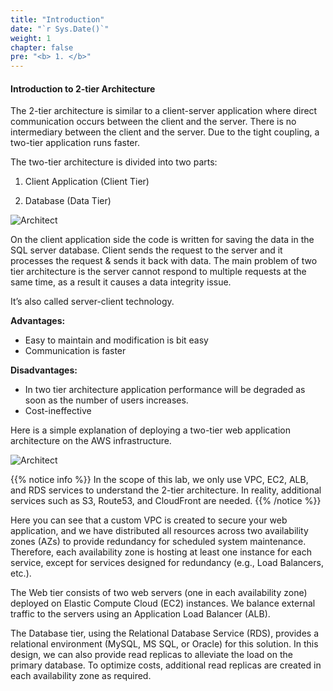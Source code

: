 ```yaml
---
title: "Introduction"
date: "`r Sys.Date()`"
weight: 1
chapter: false
pre: "<b> 1. </b>"
---
```


#### Introduction to 2-tier Architecture

The 2-tier architecture is similar to a client-server application where direct communication occurs between the client and the server. There is no intermediary between the client and the server. Due to the tight coupling, a two-tier application runs faster.

The two-tier architecture is divided into two parts:

1. Client Application (Client Tier)

2. Database (Data Tier)

![Architect](/images/1-Introduce/architecture2.png?featherlight=false&width=30pc)

On the client application side the code is written for saving the data in the SQL server database. Client sends the request to the server and it processes the request & sends it back with data. The main problem of two tier architecture is the server cannot respond to multiple requests at the same time, as a result it causes a data integrity issue.

It’s also called server-client technology.

**Advantages:**

- Easy to maintain and modification is bit easy
- Communication is faster
  
**Disadvantages:**

- In two tier architecture application performance will be degraded as soon as the number of users increases.
- Cost-ineffective

Here is a simple explanation of deploying a two-tier web application architecture on the AWS infrastructure.

![Architect](/images/1-Introduce/full-2-tier-with-53.svg?featherlight=false&width=40pc)

{{% notice info %}}
In the scope of this lab, we only use VPC, EC2, ALB, and RDS services to understand the 2-tier architecture. In reality, additional services such as S3, Route53, and CloudFront are needed.
{{% /notice %}}

Here you can see that a custom VPC is created to secure your web application, and we have distributed all resources across two availability zones (AZs) to provide redundancy for scheduled system maintenance. Therefore, each availability zone is hosting at least one instance for each service, except for services designed for redundancy (e.g., Load Balancers, etc.).

The Web tier consists of two web servers (one in each availability zone) deployed on Elastic Compute Cloud (EC2) instances. We balance external traffic to the servers using an Application Load Balancer (ALB).

The Database tier, using the Relational Database Service (RDS), provides a relational environment (MySQL, MS SQL, or Oracle) for this solution. In this design, we can also provide read replicas to alleviate the load on the primary database. To optimize costs, additional read replicas are created in each availability zone as required.